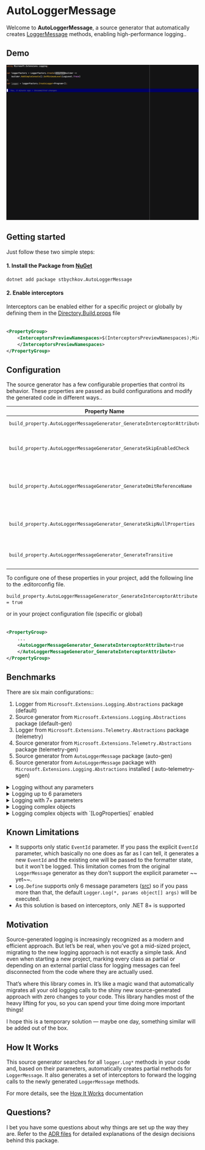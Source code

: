 # AutoLoggerMessage

Welcome to **AutoLoggerMessage**, a source generator that automatically creates
[LoggerMessage](https://youtu.be/Otm8tH0Vrp0)
methods, enabling high-performance logging..

## Demo

![Demo](https://raw.githubusercontent.com/stbychkov/AutoLoggerMessage/94f1425f9eaed51d05db734f2694483902773211/docs/demo.gif)

## Getting started

Just follow these two simple steps:

#### 1. Install the Package from [NuGet](https://www.nuget.org/packages/stbychkov.AutoLoggerMessage)

```shell
dotnet add package stbychkov.AutoLoggerMessage
```

#### 2. Enable interceptors

Interceptors can be enabled either for a specific project or globally by defining them in
the [Directory.Build.props](./src/Directory.Build.props) file

```xml

<PropertyGroup>
    <InterceptorsPreviewNamespaces>$(InterceptorsPreviewNamespaces);Microsoft.Extensions.Logging.AutoLoggerMesssage
    </InterceptorsPreviewNamespaces>
</PropertyGroup>
```

## Configuration

The source generator has a few configurable properties that control its behavior.
These properties are passed as build configurations and modify the generated code in different ways..

| Property Name                                                            | Description                                                                                                                                                            | DefaultValue |
|--------------------------------------------------------------------------|------------------------------------------------------------------------------------------------------------------------------------------------------------------------|--------------|
| `build_property.AutoLoggerMessageGenerator_GenerateInterceptorAttribute` | Specifies whether the interceptor attribute should be generated                                                                                                        | true         |
| `build_property.AutoLoggerMessageGenerator_GenerateSkipEnabledCheck`     | Sets `LogProperties.SkipEnabledCheck` to true. Determines whether to skip the logging-enabled check before invoking the log method.                                    | true         |
| `build_property.AutoLoggerMessageGenerator_GenerateOmitReferenceName`    | Sets `LogProperties.OmitReferenceName` to true. This indicates whether to prefix the name of the parameter or property to the generated name of each tag being logged. | false        |
| `build_property.AutoLoggerMessageGenerator_GenerateSkipNullProperties`   | Sets `LogProperties.SkipNullProperties` to true. Specifies whether null properties should be omitted from the log entries.                                             | false        |
| `build_property.AutoLoggerMessageGenerator_GenerateTransitive`           | Sets `LogProperties.Transitive` to true. This indicates that each property of any complex objects are expanded individually.                                           | false        |

To configure one of these properties in your project, add the following line to the .editorconfig file.

```editorconfig
build_property.AutoLoggerMessageGenerator_GenerateInterceptorAttribute = true
```

or in your project configuration file (specific or global)

```xml

<PropertyGroup>
    ...
    <AutoLoggerMessageGenerator_GenerateInterceptorAttribute>true
    </AutoLoggerMessageGenerator_GenerateInterceptorAttribute>
</PropertyGroup>
```

## Benchmarks

There are six main configurations::

1. Logger from `Microsoft.Extensions.Logging.Abstractions` package (default)
2. Source generator from `Microsoft.Extensions.Logging.Abstractions` package (default-gen)
3. Logger from `Microsoft.Extensions.Telemetry.Abstractions` package (telemetry)
4. Source generator from `Microsoft.Extensions.Telemetry.Abstractions` package (telemetry-gen)
5. Source generator from `AutoLoggerMessage` package (auto-gen)
6. Source generator from `AutoLoggerMessage` package with `Microsoft.Extensions.Logging.Abstractions` installed (
   auto-telemetry-sgen)

<details>
    <summary>Logging without any parameters</summary>

| Configuration      | Mean     | Allocated |
|--------------------|----------|-----------|
| default-gen        | 12.35 ns | -         |
| telemetry          | 19.46 ns | -         |
| default            | 23.12 ns | -         |
| auto-gen           | 27.41 ns | -         |
| telemetry-gen      | 28.32 ns | -         |
| auto-telemetry-gen | 33.97 ns | -         |

> For logging without parameters, the difference is minimal

</details>

<details>
    <summary>Logging up to 6 parameters</summary>

| Configuration      |      Mean | Allocated |
|--------------------|----------:|----------:|
| auto-gen           |  14.80 ns |         - |
| default-gen        |  25.88 ns |         - |
| auto-telemetry-gen |  85.30 ns |     144 B |
| telemetry-gen      |  87.11 ns |     144 B |
| default            |  99.18 ns |     216 B |
| telemetry          | 107.33 ns |     216 B |

> When parameters are provided, source generators outperform the other configurations in terms of execution time and memory usage.
The AutoLoggerMessage source generator adds minimal overhead.

</details>

<details>
    <summary>Logging with 7+ parameters</summary>

| Configuration      |      Mean | Allocated |
|--------------------|----------:|----------:|
| default-gen        |  20.31 ns |         - |
| telemetry-gen      |  92.35 ns |     168 B |
| default            | 107.50 ns |     248 B |
| auto-telemetry-gen | 110.17 ns |     248 B |
| auto-gen           | 112.47 ns |     248 B |
| telemetry          | 122.10 ns |     248 B |

> Due to a limitation, we fall back to the original implementation.
The results are similar, but `default-gen` configuration still uses an optimized version as it packs these parameters into a structure.
Something to address in the next release, as the usage of six or more parameters usually is quite low.

</details>

<details>
    <summary>Logging complex objects</summary>

| Configuration      |     Mean | Allocated |
|--------------------|---------:|----------:|
| auto-gen           | 18.00 ns |         - |
| default-gen        | 26.40 ns |         - |
| telemetry-gen      | 46.82 ns |         - |
| auto-telemetry-gen | 48.29 ns |         - |
| default            | 71.62 ns |      72 B |
| telemetry          | 77.28 ns |      72 B |

> For logging complex objects with a tree-like structure, we observe that source generators do not allocate memory and yield faster results.

</details>

<details>
    <summary>Logging complex objects with `[LogProperties]` enabled</summary>

| Configuration      |      Mean | Rank | Allocated |
|--------------------|----------:|-----:|----------:|
| telemetry-gen      | 680.60 ns |    1 |     144 B |
| auto-telemetry-gen | 683.07 ns |    1 |     144 B |

> Results are about the same.

</details>

## Known Limitations

* It supports only static `EventId` parameter. If you pass the explicit `EventId` parameter, which basically no one does
  as far as I can tell, it generates a new `EventId` and the existing one will be passed to the formatter state, but it
  won't be logged.
  This limitation comes from the original `LoggerMessage` generator as they don't support the explicit parameter ~~
  yet~~.
* `Log.Define` supports only 6 message
  parameters ([src](https://learn.microsoft.com/en-us/dotnet/api/microsoft.extensions.logging.loggermessage.define))
  so if you pass more than that, the default `Logger.Log(*, params object[] args)` will be executed.
* As this solution is based on interceptors, only .NET 8+ is supported

## Motivation

Source-generated logging is increasingly recognized as a modern and efficient approach.
But let’s be real, when you’ve got a mid-sized project, migrating to the new logging approach is not exactly a simple
task.
And even when starting a new project, marking every class as partial or depending on an external partial class for
logging messages can feel disconnected from the code where they are actually used.

That’s where this library comes in. It’s like a magic wand that automatically migrates all your old logging calls to the
shiny new source-generated approach with zero changes to your code.
This library handles most of the heavy lifting for you, so you can spend your time doing more important things!

I hope this is a temporary solution — maybe one day, something similar will be added out of the
box.

## How It Works

This source generator searches for all `logger.Log*` methods in your code and, based on their parameters, automatically
creates partial methods for `LoggerMessage`. It also generates a set of interceptors to forward
the logging calls to the newly generated `LoggerMessage` methods.

For more details, see the [How It Works](https://github.com/stbychkov/AutoLoggerMessage/blob/main/docs/how-it-works.md)
documentation

## Questions?

I bet you have some questions about why things are set up the way they are.
Refer to the [ADR files](https://github.com/stbychkov/AutoLoggerMessage/tree/main/docs/ADR) for detailed explanations of the design decisions behind this package.
